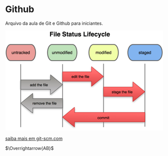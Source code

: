 # Github

Arquivo da aula de Git e Github para iniciantes.

[![Git_ciclo.vida_.png](Git_ciclo.vida_.png)](https://git-scm.com/book/en/v2/Git-Basics-Recording-Changes-to-the-Repository)

[saiba mais em git-scm.com](https://git-scm.com/)

$\Overrightarrow{AB}$

